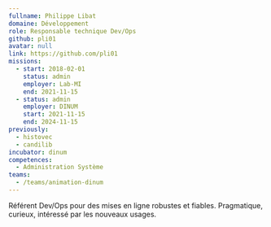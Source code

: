 ```yaml
---
fullname: Philippe Libat
domaine: Développement
role: Responsable technique Dev/Ops
github: pli01
avatar: null
link: https://github.com/pli01
missions:
  - start: 2018-02-01
    status: admin
    employer: Lab-MI
    end: 2021-11-15
  - status: admin
    employer: DINUM
    start: 2021-11-15
    end: 2024-11-15
previously:
  - histovec
  - candilib
incubator: dinum
competences:
  - Administration Système
teams:
  - /teams/animation-dinum
---
```

Référent Dev/Ops pour des mises en ligne robustes et fiables. Pragmatique, curieux, intéressé par les nouveaux usages.

